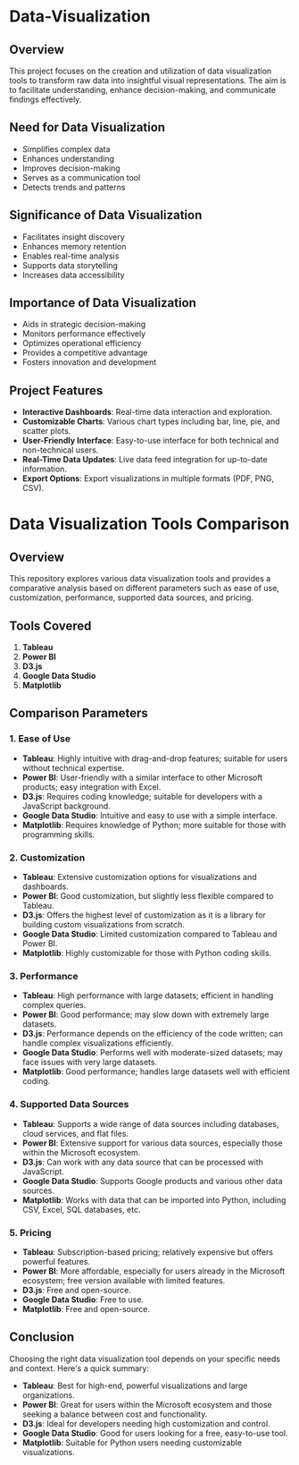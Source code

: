 # Data-Visualization

## Overview
This project focuses on the creation and utilization of data visualization tools to transform raw data into insightful visual representations. The aim is to facilitate understanding, enhance decision-making, and communicate findings effectively.

## Need for Data Visualization
- Simplifies complex data
- Enhances understanding
- Improves decision-making
- Serves as a communication tool
- Detects trends and patterns

## Significance of Data Visualization
- Facilitates insight discovery
- Enhances memory retention
- Enables real-time analysis
- Supports data storytelling
- Increases data accessibility

## Importance of Data Visualization
- Aids in strategic decision-making
- Monitors performance effectively
- Optimizes operational efficiency
- Provides a competitive advantage
- Fosters innovation and development

## Project Features
- **Interactive Dashboards**: Real-time data interaction and exploration.
- **Customizable Charts**: Various chart types including bar, line, pie, and scatter plots.
- **User-Friendly Interface**: Easy-to-use interface for both technical and non-technical users.
- **Real-Time Data Updates**: Live data feed integration for up-to-date information.
- **Export Options**: Export visualizations in multiple formats (PDF, PNG, CSV).

# Data Visualization Tools Comparison

## Overview
This repository explores various data visualization tools and provides a comparative analysis based on different parameters such as ease of use, customization, performance, supported data sources, and pricing.

## Tools Covered
1. **Tableau**
2. **Power BI**
3. **D3.js**
4. **Google Data Studio**
5. **Matplotlib**

## Comparison Parameters

### 1. Ease of Use
- **Tableau**: Highly intuitive with drag-and-drop features; suitable for users without technical expertise.
- **Power BI**: User-friendly with a similar interface to other Microsoft products; easy integration with Excel.
- **D3.js**: Requires coding knowledge; suitable for developers with a JavaScript background.
- **Google Data Studio**: Intuitive and easy to use with a simple interface.
- **Matplotlib**: Requires knowledge of Python; more suitable for those with programming skills.

### 2. Customization
- **Tableau**: Extensive customization options for visualizations and dashboards.
- **Power BI**: Good customization, but slightly less flexible compared to Tableau.
- **D3.js**: Offers the highest level of customization as it is a library for building custom visualizations from scratch.
- **Google Data Studio**: Limited customization compared to Tableau and Power BI.
- **Matplotlib**: Highly customizable for those with Python coding skills.

### 3. Performance
- **Tableau**: High performance with large datasets; efficient in handling complex queries.
- **Power BI**: Good performance; may slow down with extremely large datasets.
- **D3.js**: Performance depends on the efficiency of the code written; can handle complex visualizations efficiently.
- **Google Data Studio**: Performs well with moderate-sized datasets; may face issues with very large datasets.
- **Matplotlib**: Good performance; handles large datasets well with efficient coding.

### 4. Supported Data Sources
- **Tableau**: Supports a wide range of data sources including databases, cloud services, and flat files.
- **Power BI**: Extensive support for various data sources, especially those within the Microsoft ecosystem.
- **D3.js**: Can work with any data source that can be processed with JavaScript.
- **Google Data Studio**: Supports Google products and various other data sources.
- **Matplotlib**: Works with data that can be imported into Python, including CSV, Excel, SQL databases, etc.

### 5. Pricing
- **Tableau**: Subscription-based pricing; relatively expensive but offers powerful features.
- **Power BI**: More affordable, especially for users already in the Microsoft ecosystem; free version available with limited features.
- **D3.js**: Free and open-source.
- **Google Data Studio**: Free to use.
- **Matplotlib**: Free and open-source.

## Conclusion
Choosing the right data visualization tool depends on your specific needs and context. Here's a quick summary:
- **Tableau**: Best for high-end, powerful visualizations and large organizations.
- **Power BI**: Great for users within the Microsoft ecosystem and those seeking a balance between cost and functionality.
- **D3.js**: Ideal for developers needing high customization and control.
- **Google Data Studio**: Good for users looking for a free, easy-to-use tool.
- **Matplotlib**: Suitable for Python users needing customizable visualizations.



